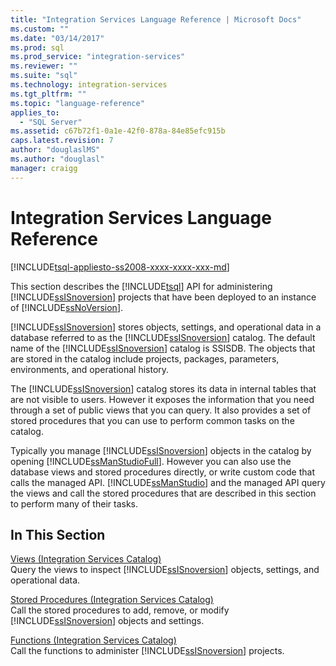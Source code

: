 ```yaml
---
title: "Integration Services Language Reference | Microsoft Docs"
ms.custom: ""
ms.date: "03/14/2017"
ms.prod: sql
ms.prod_service: "integration-services"
ms.reviewer: ""
ms.suite: "sql"
ms.technology: integration-services
ms.tgt_pltfrm: ""
ms.topic: "language-reference"
applies_to: 
  - "SQL Server"
ms.assetid: c67b72f1-0a1e-42f0-878a-84e85efc915b
caps.latest.revision: 7
author: "douglaslMS"
ms.author: "douglasl"
manager: craigg
---
```

# Integration Services Language Reference
[!INCLUDE[tsql-appliesto-ss2008-xxxx-xxxx-xxx-md](../includes/tsql-appliesto-ss2008-xxxx-xxxx-xxx-md.md)]

  This section describes the [!INCLUDE[tsql](../includes/tsql-md.md)] API for administering [!INCLUDE[ssISnoversion](../includes/ssisnoversion-md.md)] projects that have been deployed to an instance of [!INCLUDE[ssNoVersion](../includes/ssnoversion-md.md)].  
  
 [!INCLUDE[ssISnoversion](../includes/ssisnoversion-md.md)] stores objects, settings, and operational data in a database referred to as the [!INCLUDE[ssISnoversion](../includes/ssisnoversion-md.md)] catalog. The default name of the [!INCLUDE[ssISnoversion](../includes/ssisnoversion-md.md)] catalog is SSISDB. The objects that are stored in the catalog include projects, packages, parameters, environments, and operational history.  
  
 The [!INCLUDE[ssISnoversion](../includes/ssisnoversion-md.md)] catalog stores its data in internal tables that are not visible to users. However it exposes the information that you need through a set of public views that you can query. It also provides a set of stored procedures that you can use to perform common tasks on the catalog.  
  
 Typically you manage [!INCLUDE[ssISnoversion](../includes/ssisnoversion-md.md)] objects in the catalog by opening [!INCLUDE[ssManStudioFull](../includes/ssmanstudiofull-md.md)]. However you can also use the database views and stored procedures directly, or write custom code that calls the managed API. [!INCLUDE[ssManStudio](../includes/ssmanstudio-md.md)] and the managed API query the views and call the stored procedures that are described in this section to perform many of their tasks.  
  
## In This Section  
 [Views &#40;Integration Services Catalog&#41;](../integration-services/system-views/views-integration-services-catalog.md)  
 Query the views to inspect [!INCLUDE[ssISnoversion](../includes/ssisnoversion-md.md)] objects, settings, and operational data.  
  
 [Stored Procedures &#40;Integration Services Catalog&#41;](../integration-services/system-stored-procedures/stored-procedures-integration-services-catalog.md)  
 Call the stored procedures to add, remove, or modify [!INCLUDE[ssISnoversion](../includes/ssisnoversion-md.md)] objects and settings.  
  
 [Functions &#40;Integration Services Catalog&#41;](http://msdn.microsoft.com/library/9f2aec85-3d4c-415f-b1f8-8328a60b1c7f)  
 Call the functions to administer [!INCLUDE[ssISnoversion](../includes/ssisnoversion-md.md)] projects.  
  
  
